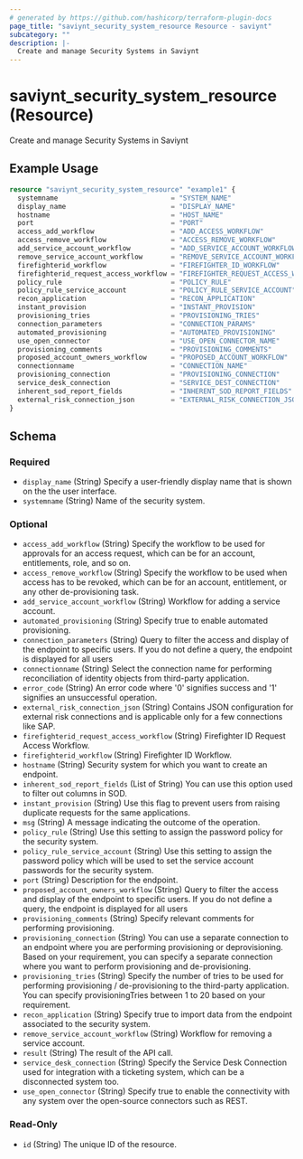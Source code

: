```yaml
---
# generated by https://github.com/hashicorp/terraform-plugin-docs
page_title: "saviynt_security_system_resource Resource - saviynt"
subcategory: ""
description: |-
  Create and manage Security Systems in Saviynt
---
```


# saviynt_security_system_resource (Resource)

Create and manage Security Systems in Saviynt

## Example Usage

```terraform
resource "saviynt_security_system_resource" "example1" {
  systemname                            = "SYSTEM_NAME"
  display_name                          = "DISPLAY_NAME"
  hostname                              = "HOST_NAME"
  port                                  = "PORT"
  access_add_workflow                   = "ADD_ACCESS_WORKFLOW"
  access_remove_workflow                = "ACCESS_REMOVE_WORKFLOW"
  add_service_account_workflow          = "ADD_SERVICE_ACCOUNT_WORKFLOW"
  remove_service_account_workflow       = "REMOVE_SERVICE_ACCOUNT_WORKFLOW"
  firefighterid_workflow                = "FIREFIGHTER_ID_WORKFLOW"
  firefighterid_request_access_workflow = "FIREFIGHTER_REQUEST_ACCESS_WORKFLOW"
  policy_rule                           = "POLICY_RULE"
  policy_rule_service_account           = "POLICY_RULE_SERVICE_ACCOUNT"
  recon_application                     = "RECON_APPLICATION"
  instant_provision                     = "INSTANT_PROVISION"
  provisioning_tries                    = "PROVISIONING_TRIES"
  connection_parameters                 = "CONNECTION_PARAMS"
  automated_provisioning                = "AUTOMATED_PROVISIONING"
  use_open_connector                    = "USE_OPEN_CONNECTOR_NAME"
  provisioning_comments                 = "PROVISIONING_COMMENTS"
  proposed_account_owners_workflow      = "PROPOSED_ACCOUNT_WORKFLOW"
  connectionname                        = "CONNECTION_NAME"
  provisioning_connection               = "PROVISIONING_CONNECTION"
  service_desk_connection               = "SERVICE_DEST_CONNECTION"
  inherent_sod_report_fields            = "INHERENT_SOD_REPORT_FIELDS"
  external_risk_connection_json         = "EXTERNAL_RISK_CONNECTION_JSON"
}
```

<!-- schema generated by tfplugindocs -->
## Schema

### Required

- `display_name` (String) Specify a user-friendly display name that is shown on the the user interface.
- `systemname` (String) Name of the security system.

### Optional

- `access_add_workflow` (String) Specify the workflow to be used for approvals for an access request, which can be for an account, entitlements, role, and so on.
- `access_remove_workflow` (String) Specify the workflow to be used when access has to be revoked, which can be for an account, entitlement, or any other de-provisioning task.
- `add_service_account_workflow` (String) Workflow for adding a service account.
- `automated_provisioning` (String) Specify true to enable automated provisioning.
- `connection_parameters` (String) Query to filter the access and display of the endpoint to specific users. If you do not define a query, the endpoint is displayed for all users
- `connectionname` (String) Select the connection name for performing reconciliation of identity objects from third-party application.
- `error_code` (String) An error code where '0' signifies success and '1' signifies an unsuccessful operation.
- `external_risk_connection_json` (String) Contains JSON configuration for external risk connections and is applicable only for a few connections like SAP.
- `firefighterid_request_access_workflow` (String) Firefighter ID Request Access Workflow.
- `firefighterid_workflow` (String) Firefighter ID Workflow.
- `hostname` (String) Security system for which you want to create an endpoint.
- `inherent_sod_report_fields` (List of String) You can use this option used to filter out columns in SOD.
- `instant_provision` (String) Use this flag to prevent users from raising duplicate requests for the same applications.
- `msg` (String) A message indicating the outcome of the operation.
- `policy_rule` (String) Use this setting to assign the password policy for the security system.
- `policy_rule_service_account` (String) Use this setting to assign the password policy which will be used to set the service account passwords for the security system.
- `port` (String) Description for the endpoint.
- `proposed_account_owners_workflow` (String) Query to filter the access and display of the endpoint to specific users. If you do not define a query, the endpoint is displayed for all users
- `provisioning_comments` (String) Specify relevant comments for performing provisioning.
- `provisioning_connection` (String) You can use a separate connection to an endpoint where you are performing provisioning or deprovisioning. Based on your requirement, you can specify a separate connection where you want to perform provisioning and de-provisioning.
- `provisioning_tries` (String) Specify the number of tries to be used for performing provisioning / de-provisioning to the third-party application. You can specify provisioningTries between 1 to 20 based on your requirement.
- `recon_application` (String) Specify true to import data from the endpoint associated to the security system.
- `remove_service_account_workflow` (String) Workflow for removing a service account.
- `result` (String) The result of the API call.
- `service_desk_connection` (String) Specify the Service Desk Connection used for integration with a ticketing system, which can be a disconnected system too.
- `use_open_connector` (String) Specify true to enable the connectivity with any system over the open-source connectors such as REST.

### Read-Only

- `id` (String) The unique ID of the resource.
